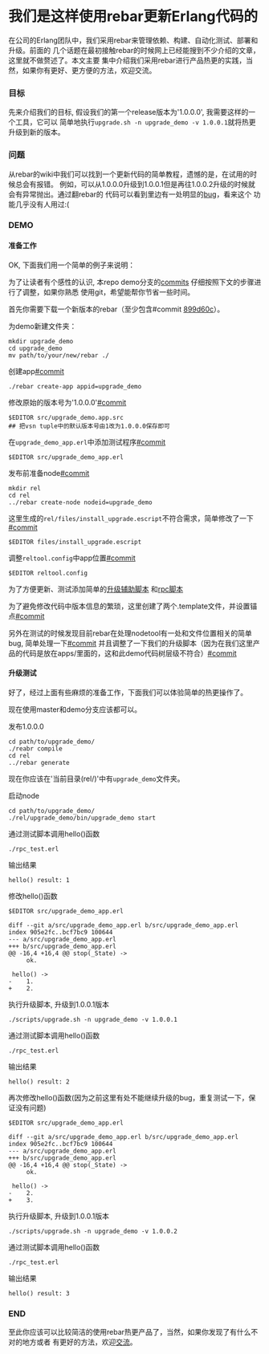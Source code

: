 我们是这样使用rebar更新Erlang代码的
========
在公司的Erlang团队中，我们采用rebar来管理依赖、构建、自动化测试、部署和升级。前面的
几个话题在最初接触rebar的时候网上已经能搜到不少介绍的文章，这里就不做赘述了。本文主要
集中介绍我们采用rebar进行产品热更的实践，当然，如果你有更好、更方便的方法，欢迎交流。

### 目标
先来介绍我们的目标, 假设我们的第一个release版本为'1.0.0.0', 我需要这样的一个工具，它可以
简单地执行`upgrade.sh -n upgrade_demo -v 1.0.0.1`就将热更升级到新的版本。

### 问题
从rebar的wiki中我们可以找到一个更新代码的简单教程，遗憾的是，在试用的时候总会有报错。
例如，可以从1.0.0.0升级到1.0.0.1但是再往1.0.0.2升级的时候就会有异常抛出。通过翻rebar的
代码可以看到里边有一处明显的[bug](https://github.com/rebar/rebar/pull/303)，看来这个
功能几乎没有人用过:(

### DEMO

#### 准备工作

OK, 下面我们用一个简单的例子来说明：

为了让读者有个感性的认识, 本repo demo分支的[commits](https://github.com/terrencehan/rebar_upgrade_demo/commits/demo)
仔细按照下文的步骤进行了调整，如果你熟悉 使用git，希望能帮你节省一些时间。

首先你需要下载一个新版本的rebar（至少包含#commit [899d60c](https://github.com/rebar/rebar/commit/899d60cdb0e9238cff954add30c2f27e3644e0be)）。

为demo新建文件夹：

    mkdir upgrade_demo
    cd upgrade_demo
    mv path/to/your/new/rebar ./

创建app[#commit](https://github.com/terrencehan/rebar_upgrade_demo/commit/9e8f83cfb178cf331b434f8d09134e6bc884ed3c)

    ./rebar create-app appid=upgrade_demo

修改原始的版本号为'1.0.0.0'[#commit](https://github.com/terrencehan/rebar_upgrade_demo/commit/31bb12cdda2ea309437bdd210d9cb485ac8cb2d2)

    $EDITOR src/upgrade_demo.app.src
    ## 把vsn tuple中的默认版本号由1改为1.0.0.0保存即可

在`upgrade_demo_app.erl`中添加测试程序[#commit](https://github.com/terrencehan/rebar_upgrade_demo/commit/e74116cd25094244260e361cda5e067f4e1be267)

    $EDITOR src/upgrade_demo_app.erl

发布前准备node[#commit](https://github.com/terrencehan/rebar_upgrade_demo/commit/82dc6780eab06aa93a86c36f64d17d9d83d068a4)

    mkdir rel
    cd rel
    ../rebar create-node nodeid=upgrade_demo

这里生成的`rel/files/install_upgrade.escript`不符合需求，简单修改了一下[#commit](https://github.com/terrencehan/rebar_upgrade_demo/commit/1a3eb1634f2ef15d709b4b5106993e93ff9a09cc)

    $EDITOR files/install_upgrade.escript

调整`reltool.config`中app位置[#commit](https://github.com/terrencehan/rebar_upgrade_demo/commit/7721f419d39b1ca74dc4e97b6f104fac587920f6)

    $EDITOR reltool.config

为了方便更新、测试添加简单的[升级辅助脚本](https://github.com/terrencehan/rebar_upgrade_demo/blob/demo/scripts/upgrade.sh)
和[rpc脚本](https://github.com/terrencehan/rebar_upgrade_demo/blob/demo/rpc_test.erl)

为了避免修改代码中版本信息的繁琐，这里创建了两个.template文件，并设置锚点[#commit](https://github.com/terrencehan/rebar_upgrade_demo/commit/3c2f0611332d44499af7a2a1e627e90523ad4669)

另外在测试的时候发现目前rebar在处理nodetool有一处和文件位置相关的简单bug, 简单处理一下[#commit](https://github.com/terrencehan/rebar_upgrade_demo/commit/661faf14964d7c5e019d406ffa7a139ec3fe58d6)
并且调整了一下我们的升级脚本（因为在我们这里产品的代码是放在apps/里面的，这和此demo代码树层级不符合）[#commit](https://github.com/terrencehan/rebar_upgrade_demo/commit/4c42ad783caa0e2046113fc723811f6651389019)

#### 升级测试

好了，经过上面有些麻烦的准备工作，下面我们可以体验简单的热更操作了。

现在使用master和demo分支应该都可以。

发布1.0.0.0

    cd path/to/upgrade_demo/
    ./reabr compile
    cd rel
    ../rebar generate

现在你应该在'当前目录(rel/)'中有`upgrade_demo`文件夹。

启动node

    cd path/to/upgrade_demo/
    ./rel/upgrade_demo/bin/upgrade_demo start

通过测试脚本调用hello()函数

    ./rpc_test.erl

输出结果

    hello() result: 1

修改hello()函数

    $EDITOR src/upgrade_demo_app.erl

    diff --git a/src/upgrade_demo_app.erl b/src/upgrade_demo_app.erl
    index 905e2fc..bcf7bc9 100644
    --- a/src/upgrade_demo_app.erl
    +++ b/src/upgrade_demo_app.erl
    @@ -16,4 +16,4 @@ stop(_State) ->
         ok.

     hello() ->
    -    1.
    +    2.

执行升级脚本, 升级到1.0.0.1版本

    ./scripts/upgrade.sh -n upgrade_demo -v 1.0.0.1

通过测试脚本调用hello()函数

    ./rpc_test.erl

输出结果

    hello() result: 2

再次修改hello()函数(因为之前这里有处不能继续升级的bug，重复测试一下，保证没有问题)

    $EDITOR src/upgrade_demo_app.erl

    diff --git a/src/upgrade_demo_app.erl b/src/upgrade_demo_app.erl
    index 905e2fc..bcf7bc9 100644
    --- a/src/upgrade_demo_app.erl
    +++ b/src/upgrade_demo_app.erl
    @@ -16,4 +16,4 @@ stop(_State) ->
         ok.

     hello() ->
    -    2.
    +    3.

执行升级脚本, 升级到1.0.0.1版本

    ./scripts/upgrade.sh -n upgrade_demo -v 1.0.0.2

通过测试脚本调用hello()函数

    ./rpc_test.erl

输出结果

    hello() result: 3

### __END__
至此你应该可以比较简洁的使用rebar热更产品了，当然，如果你发现了有什么不对的地方或者
有更好的方法，欢迎[交流](https://github.com/terrencehan/rebar_upgrade_demo/issues)。
